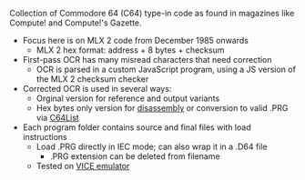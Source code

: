 Collection of Commodore 64 (C64) type-in code as found in magazines like Compute! and Compute!'s Gazette.
* Focus here is on MLX 2 code from December 1985 onwards
  * MLX 2 hex format: address + 8 bytes + checksum
* First-pass OCR has many misread characters that need correction
  *  OCR is parsed in a custom JavaScript program, using a JS version of the MLX 2 checksum checker
* Corrected OCR is used in several ways:
  * Orginal version for reference and output variants
  * Hex bytes only version for [disassembly](https://www.masswerk.at/6502/disassembler.html) or conversion to valid .PRG via [C64List](https://www.c64-wiki.com/wiki/C64list)
* Each program folder contains source and final files with load instructions
  * Load .PRG directly in IEC mode; can also wrap it in a .D64 file
    * .PRG extension can be deleted from filename
  * Tested on [VICE emulator](https://vice-emu.sourceforge.io/)
